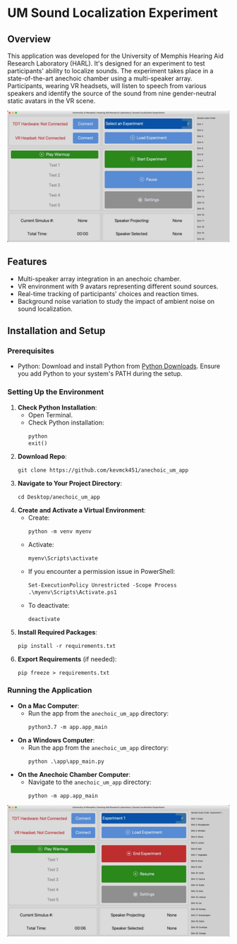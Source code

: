 # UM Sound Localization Experiment

## Overview
This application was developed for the University of Memphis Hearing Aid Research Laboratory (HARL). It's designed for an experiment to test participants' ability to localize sounds. The experiment takes place in a state-of-the-art anechoic chamber using a multi-speaker array. Participants, wearing VR headsets, will listen to speech from various speakers and identify the source of the sound from nine gender-neutral static avatars in the VR scene.

![App Home](docs/App%20Pic%20V7a.JPG)

## Features
- Multi-speaker array integration in an anechoic chamber.
- VR environment with 9 avatars representing different sound sources.
- Real-time tracking of participants' choices and reaction times.
- Background noise variation to study the impact of ambient noise on sound localization.

## Installation and Setup

### Prerequisites
- Python: Download and install Python from [Python Downloads](https://www.python.org/downloads/). Ensure you add Python to your system's PATH during the setup.

### Setting Up the Environment
1. **Check Python Installation**:
   - Open Terminal.
   - Check Python installation:
     ```
     python
     exit()
     ```
3. **Download Repo**:
   ```
   git clone https://github.com/kevmck451/anechoic_um_app
   ```
4. **Navigate to Your Project Directory**:
   ```
   cd Desktop/anechoic_um_app
   ```
5. **Create and Activate a Virtual Environment**:
   - Create:
     ```
     python -m venv myenv
     ```
   - Activate:
     ```
     myenv\Scripts\activate
     ```
   - If you encounter a permission issue in PowerShell:
     ```
     Set-ExecutionPolicy Unrestricted -Scope Process
     .\myenv\Scripts\Activate.ps1
     ```
   - To deactivate:
     ```
     deactivate
     ```
6. **Install Required Packages**:
   ```
   pip install -r requirements.txt
   ```
7. **Export Requirements** (if needed):
   ```
   pip freeze > requirements.txt
   ```

### Running the Application
- **On a Mac Computer**:
  - Run the app from the `anechoic_um_app` directory:
    ```
    python3.7 -m app.app_main
    ```
- **On a Windows Computer**:
  - Run the app from the `anechoic_um_app` directory:
    ```
    python .\app\app_main.py
    ```
- **On the Anechoic Chamber Computer**:
  - Navigate to the `anechoic_um_app` directory:
    ```
    python -m app.app_main
    ```


![App Home](docs/App%20Pic%20V7c.JPG)